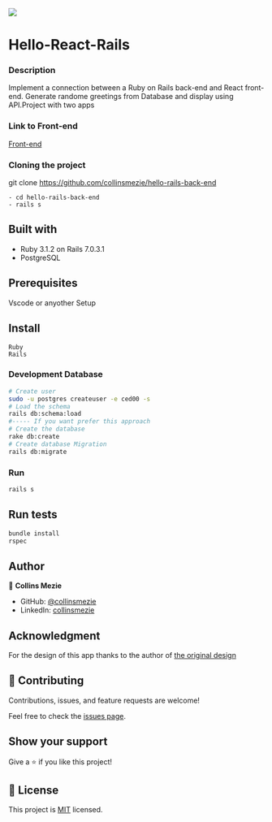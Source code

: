 
![](https://img.shields.io/badge/Microverse-blueviolet)
# Hello-React-Rails




### Description 
Implement a connection between a Ruby on Rails back-end and React front-end. Generate randome greetings from Database and display using API.Project with two apps

### Link to Front-end

[Front-end](https://github.com/collinsmezie/hello-react-front-end)

### Cloning the project

 git clone https://github.com/collinsmezie/hello-rails-back-end <Your-Build-Directory>
``` 
- cd hello-rails-back-end
- rails s
```


## Built with
- Ruby 3.1.2 on Rails 7.0.3.1
- PostgreSQL

## Prerequisites

Vscode or anyother
Setup

## Install
    Ruby
    Rails

### Development Database

```sh
# Create user
sudo -u postgres createuser -e ced00 -s
# Load the schema
rails db:schema:load
#----- If you want prefer this approach
# Create the database
rake db:create
# Create database Migration
rails db:migrate
```

### Run

```sh
rails s
```

## Run tests
```sh
bundle install
rspec
```

## Author

👤 **Collins Mezie**

- GitHub: [@collinsmezie](https://github.com/collinsmezie)
- LinkedIn: [collinsmezie](https://www.linkedin.com/in/collinsmezie/)

## Acknowledgment
For the design of this app thanks to the author of [the original design](https://www.behance.net/gallery/31579789/Ballhead-App-(Free-PSDs)) 

## 🤝 Contributing

Contributions, issues, and feature requests are welcome!

Feel free to check the [issues page](https://github.com/collinsmezie/hello-rails-back-end/issues).

## Show your support

Give a ⭐️ if you like this project!

## 📝 License

This project is [MIT](./MIT.md) licensed.
